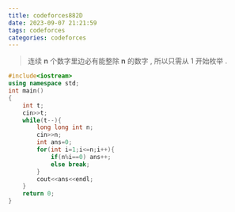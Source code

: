 ```yaml
---
title: codeforces882D
date: 2023-09-07 21:21:59
tags: codeforces
categories: codeforces
---
```

> 连续 **n** 个数字里边必有能整除 **n** 的数字 , 所以只需从 1 开始枚举 .
```C++
#include<iostream>
using namespace std;
int main()
{
    int t;
    cin>>t;
    while(t--){
        long long int n;
        cin>>n;
        int ans=0;
        for(int i=1;i<=n;i++){
            if(n%i==0) ans++;
            else break;
        }
        cout<<ans<<endl;
    }
    return 0;
}
```
